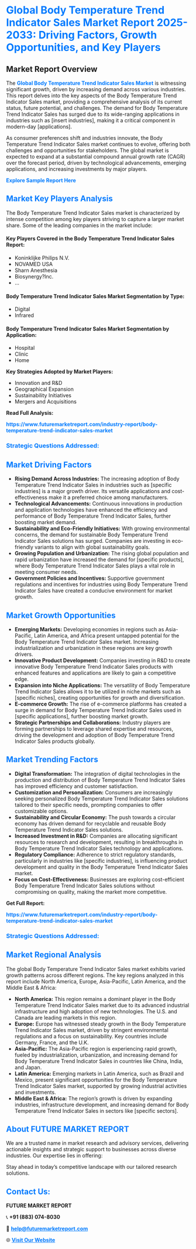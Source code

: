<h1 style="color: #007BFF;">Global Body Temperature Trend Indicator Sales Market Report 2025-2033: Driving Factors, Growth Opportunities, and Key Players</h1>

<section id="overview">
<h2>Market Report Overview</h2>
<p>The <a href="https://www.futuremarketreport.com/industry-report/body-temperature-trend-indicator-sales-market" style="color: #007BFF; text-decoration: none;"><strong>Global Body Temperature Trend Indicator Sales Market</strong></a> is witnessing significant growth, driven by increasing demand across various industries. This report delves into the key aspects of the Body Temperature Trend Indicator Sales market, providing a comprehensive analysis of its current status, future potential, and challenges. The demand for Body Temperature Trend Indicator Sales has surged due to its wide-ranging applications in industries such as [insert industries], making it a critical component in modern-day [applications].</p>
<p>As consumer preferences shift and industries innovate, the Body Temperature Trend Indicator Sales market continues to evolve, offering both challenges and opportunities for stakeholders. The global market is expected to expand at a substantial compound annual growth rate (CAGR) over the forecast period, driven by technological advancements, emerging applications, and increasing investments by major players.</p>
</section>

<section id="overview">
<p><a href="https://www.futuremarketreport.com/request-sample/reportId=108799" style="color: #007BFF; text-decoration: none;"><strong>Explore Sample Report Here</strong></a></p>
</section>

<section id="key-players">
<h2 style="color: #007BFF;">Market Key Players Analysis</h2>
<p>The Body Temperature Trend Indicator Sales market is characterized by intense competition among key players striving to capture a larger market share. Some of the leading companies in the market include:</p>
<h4>Key Players Covered in the Body Temperature Trend Indicator Sales Report:</h4>
<ul><li>Koninklijke Philips N.V.</li><li>NOVAMED USA</li><li>Sharn Anesthesia</li><li>Biosynergy?Inc.</li><li>...</li></ul>
<h4>Body Temperature Trend Indicator Sales Market Segmentation by Type:</h4>
<ul><li>Digital</li><li>Infrared</li></ul>

<h4>Body Temperature Trend Indicator Sales Market Segmentation by Application:</h4>
<ul><li>Hospital</li><li>Clinic</li><li>Home</li></ul>
<p><strong>Key Strategies Adopted by Market Players:</strong></p>
<ul>
<li>Innovation and R&D</li>
<li>Geographical Expansion</li>
<li>Sustainability Initiatives</li>
<li>Mergers and Acquisitions</li>
</ul>
</section>

<section>
<p><strong>Read Full Analysis: </strong></p><a href="https://www.futuremarketreport.com/industry-report/body-temperature-trend-indicator-sales-market" style="color: #007BFF; text-decoration: none;"><strong>https://www.futuremarketreport.com/industry-report/body-temperature-trend-indicator-sales-market</strong></a>
<h3 style="color: #007BFF;">Strategic Questions Addressed:</h3>
</section>

<section id="driving-factors">
<h2 style="color: #007BFF;">Market Driving Factors</h2>
<ul>
<li><strong>Rising Demand Across Industries:</strong> The increasing adoption of Body Temperature Trend Indicator Sales in industries such as [specific industries] is a major growth driver. Its versatile applications and cost-effectiveness make it a preferred choice among manufacturers.</li>
<li><strong>Technological Advancements:</strong> Continuous innovations in production and application technologies have enhanced the efficiency and performance of Body Temperature Trend Indicator Sales, further boosting market demand.</li>
<li><strong>Sustainability and Eco-Friendly Initiatives:</strong> With growing environmental concerns, the demand for sustainable Body Temperature Trend Indicator Sales solutions has surged. Companies are investing in eco-friendly variants to align with global sustainability goals.</li>
<li><strong>Growing Population and Urbanization:</strong> The rising global population and rapid urbanization have increased the demand for [specific products], where Body Temperature Trend Indicator Sales plays a vital role in meeting consumer needs.</li>
<li><strong>Government Policies and Incentives:</strong> Supportive government regulations and incentives for industries using Body Temperature Trend Indicator Sales have created a conducive environment for market growth.</li>
</ul>
</section>

<section id="growth-opportunities">
<h2 style="color: #007BFF;">Market Growth Opportunities</h2>
<ul>
<li><strong>Emerging Markets:</strong> Developing economies in regions such as Asia-Pacific, Latin America, and Africa present untapped potential for the Body Temperature Trend Indicator Sales market. Increasing industrialization and urbanization in these regions are key growth drivers.</li>
<li><strong>Innovative Product Development:</strong> Companies investing in R&D to create innovative Body Temperature Trend Indicator Sales products with enhanced features and applications are likely to gain a competitive edge.</li>
<li><strong>Expansion into Niche Applications:</strong> The versatility of Body Temperature Trend Indicator Sales allows it to be utilized in niche markets such as [specific niches], creating opportunities for growth and diversification.</li>
<li><strong>E-commerce Growth:</strong> The rise of e-commerce platforms has created a surge in demand for Body Temperature Trend Indicator Sales used in [specific applications], further boosting market growth.</li>
<li><strong>Strategic Partnerships and Collaborations:</strong> Industry players are forming partnerships to leverage shared expertise and resources, driving the development and adoption of Body Temperature Trend Indicator Sales products globally.</li>
</ul>
</section>

<section id="trending-factors">
<h2 style="color: #007BFF;">Market Trending Factors</h2>
<ul>
<li><strong>Digital Transformation:</strong> The integration of digital technologies in the production and distribution of Body Temperature Trend Indicator Sales has improved efficiency and customer satisfaction.</li>
<li><strong>Customization and Personalization:</strong> Consumers are increasingly seeking personalized Body Temperature Trend Indicator Sales solutions tailored to their specific needs, prompting companies to offer customizable options.</li>
<li><strong>Sustainability and Circular Economy:</strong> The push towards a circular economy has driven demand for recyclable and reusable Body Temperature Trend Indicator Sales solutions.</li>
<li><strong>Increased Investment in R&D:</strong> Companies are allocating significant resources to research and development, resulting in breakthroughs in Body Temperature Trend Indicator Sales technology and applications.</li>
<li><strong>Regulatory Compliance:</strong> Adherence to strict regulatory standards, particularly in industries like [specific industries], is influencing product development and quality in the Body Temperature Trend Indicator Sales market.</li>
<li><strong>Focus on Cost-Effectiveness:</strong> Businesses are exploring cost-efficient Body Temperature Trend Indicator Sales solutions without compromising on quality, making the market more competitive.</li>
</ul>
</section>

<section>
<p><strong>Get Full Report: </strong></p><a href="https://www.futuremarketreport.com/industry-report/body-temperature-trend-indicator-sales-market" style="color: #007BFF; text-decoration: none;"><strong>https://www.futuremarketreport.com/industry-report/body-temperature-trend-indicator-sales-market</strong></a>
<h3 style="color: #007BFF;">Strategic Questions Addressed:</h3>
</section>


<section id="regional-analysis">
<h2 style="color: #007BFF;">Market Regional Analysis</h2>
<p>The global Body Temperature Trend Indicator Sales market exhibits varied growth patterns across different regions. The key regions analyzed in this report include North America, Europe, Asia-Pacific, Latin America, and the Middle East & Africa:</p>
<ul>
<li><strong>North America:</strong> This region remains a dominant player in the Body Temperature Trend Indicator Sales market due to its advanced industrial infrastructure and high adoption of new technologies. The U.S. and Canada are leading markets in this region.</li>
<li><strong>Europe:</strong> Europe has witnessed steady growth in the Body Temperature Trend Indicator Sales market, driven by stringent environmental regulations and a focus on sustainability. Key countries include Germany, France, and the U.K.</li>
<li><strong>Asia-Pacific:</strong> The Asia-Pacific region is experiencing rapid growth, fueled by industrialization, urbanization, and increasing demand for Body Temperature Trend Indicator Sales in countries like China, India, and Japan.</li>
<li><strong>Latin America:</strong> Emerging markets in Latin America, such as Brazil and Mexico, present significant opportunities for the Body Temperature Trend Indicator Sales market, supported by growing industrial activities and investments.</li>
<li><strong>Middle East & Africa:</strong> The region’s growth is driven by expanding industries, infrastructure development, and increasing demand for Body Temperature Trend Indicator Sales in sectors like [specific sectors].</li>
</ul>
</section>

<footer>
<h2 style="color: #007BFF;">About FUTURE MARKET REPORT</h2>
<p>We are a trusted name in market research and advisory services, delivering actionable insights and strategic support to businesses across diverse industries. Our expertise lies in offering:</p>

<p>Stay ahead in today’s competitive landscape with our tailored research solutions.</p>

<h2 style="color: #007BFF;">Contact Us:</h2>
<p><strong>FUTURE MARKET REPORT</strong></p>
<p>📞 <strong>+91 (883) 074-8030</strong></p>
<p>📧 <strong><a href="mailto:help@futuremarketreport.com" style="color: #007BFF;">help@futuremarketreport.com</a></strong></p>
<p>🌐 <strong><a href="https://www.futuremarketreport.com/" style="color: #007BFF;">Visit Our Website</a></strong></p>
</footer>